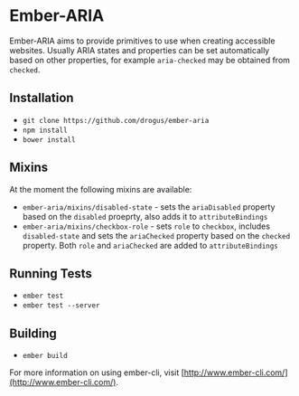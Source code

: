 # Ember-ARIA

Ember-ARIA aims to provide primitives to use when creating accessible websites.
Usually ARIA states and properties can be set automatically based on other
properties, for example `aria-checked` may be obtained from `checked`.

## Installation

* `git clone https://github.com/drogus/ember-aria`
* `npm install`
* `bower install`

## Mixins

At the moment the following mixins are available:

* `ember-aria/mixins/disabled-state` - sets the `ariaDisabled` property based on
  the `disabled` proeprty, also adds it to `attributeBindings`
* `ember-aria/mixins/checkbox-role` - sets `role` to `checkbox`, includes
  `disabled-state` and sets the `ariaChecked` property based on the `checked`
  property. Both `role` and `ariaChecked` are added to `attributeBindings`

## Running Tests

* `ember test`
* `ember test --server`

## Building

* `ember build`

For more information on using ember-cli, visit [http://www.ember-cli.com/](http://www.ember-cli.com/).
